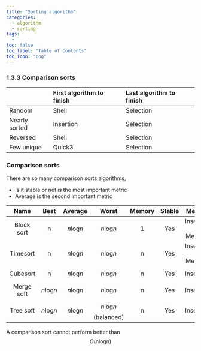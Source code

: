 ```yaml
---
title: "Sorting algorithm"
categories:
  - algorithm
  - sorting
tags:
  - 
toc: false
toc_label: "Table of Contents"
toc_icon: "cog"
---
```


### 1.3.3 Comparison sorts

||First algorithm to finish|Last algorithm to finish|
|:---|:---|:---|
|Random|Shell|Selection|
|Nearly sorted|Insertion|Selection|
|Reversed|Shell|Selection|
|Few unique|Quick3|Selection|


### Comparison sorts

There are so many comparison sorts algorithms,
* Is it stable or not is the most important metric
* Average is the second important metric

|Name|Best|Average|Worst|Memory|Stable|Method|
|:---:|:---:|:---:|:---:|:---:|:---:|:---:|
|Block sort|n|$$n\mathrm{log}n$$|$$n\mathrm{log}n$$|1|Yes|Insertion & Merging|
|Timesort|n|$$n\mathrm{log}n$$|$$n\mathrm{log}n$$|n|Yes|Insertion & Merging|
|Cubesort|n|$$n\mathrm{log}n$$|$$n\mathrm{log}n$$|n|Yes|Insertion|
|Merge soft|$$n\mathrm{log}n$$|$$n\mathrm{log}n$$|$$n\mathrm{log}n$$|n|Yes|Insertion|
|Tree soft|$$n\mathrm{log}n$$|$$n\mathrm{log}n$$|$$n\mathrm{log}n$$(balanced)|n|Yes|Insertion|


A comparison sort cannot perform better than $$O\mathrm{(n log n)}$$
